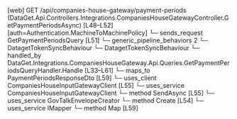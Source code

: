 [web] GET /api/companies-house-gateway/payment-periods  (DataGet.Api.Controllers.Integrations.CompaniesHouseGatewayController.GetPaymentPeriodsAsync)  [L48–L52] [auth=Authentication.MachineToMachinePolicy]
  └─ sends_request GetPaymentPeriodsQuery [L51]
    └─ generic_pipeline_behaviors 2
      └─ DatagetTokenSyncBehaviour
      └─ DatagetTokenSyncBehaviour
    └─ handled_by DataGet.Integrations.CompaniesHouseGateway.Api.Queries.GetPaymentPeriodsQueryHandler.Handle [L33–L61]
      └─ maps_to PaymentPeriodsResponseDto [L59]
      └─ uses_client CompaniesHouseInputGatewayClient [L55]
      └─ uses_service CompaniesHouseInputGatewayClient
        └─ method SendAsync [L55]
      └─ uses_service GovTalkEnvelopeCreator
        └─ method Create [L54]
      └─ uses_service IMapper
        └─ method Map [L59]

